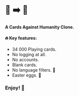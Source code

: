 # :chicken: :arrow_right: :helicopter:
#### A Cards Against Humanity Clone.

#### :fire: Key features:
* 34 000 Playing cards.
* No logging at all.
* No accounts.
* Blank cards.
* No language filters. :underage:
* Easter eggs. :egg:

### Enjoy! :tada:
